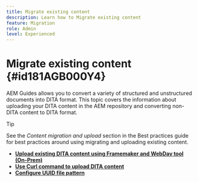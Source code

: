 ```yaml
---
title: Migrate existing content
description: Learn how to Migrate existing content
feature: Migration
role: Admin
level: Experienced
---
```

# Migrate existing content {#id181AGB000Y4}

AEM Guides allows you to convert a variety of structured and unstructured documents into DITA format. This topic covers the information about uploading your DITA content in the AEM repository and converting non-DITA content to DITA format.

>[!TIP]
>
> See the *Content migration and upload* section in the Best practices guide for best practices around using migrating and uploading existing content.

-   **[Upload existing DITA content using Framemaker and WebDav tool (On-Prem)](migrate-content-upload-existing-dita-content-exp.md)**  
-   **[Use Curl command to upload DITA content](./migrate-content-use-curl-command-exp.md)**
-   **[Configure UUID file pattern](./migrate-content-configure-uuid-filename-pattern-exp.md)**
